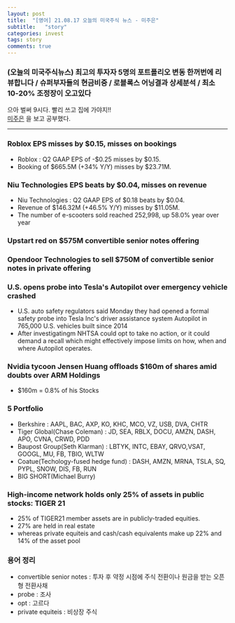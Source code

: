 ```yaml
---
layout: post
title:  "[영어] 21.08.17 오늘의 미국주식 뉴스 - 미주은"
subtitle:   "story"
categories: invest
tags: story
comments: true
---
```


### (오늘의 미국주식뉴스) 최고의 투자자 5명의 포트폴리오 변동 한꺼번에 리뷰합니다 / 슈퍼부자들의 현금비중 / 로블록스 어닝결과 상세분석 / 최소 10-20% 조정장이 오고있다

으아 벌써 9시다. 빨리 쓰고 집에 가야지!!  
[미주은](https://www.youtube.com/watch?v=wYRN1TVVC6I) 을 보고 공부했다.

---

### Roblox EPS misses by $0.15, misses on bookings
- Roblox : Q2 GAAP EPS of -$0.25 misses by $0.15.
- Booking of $665.5M (+34% Y/Y) misses by $23.71M.

### Niu Technologies EPS beats by $0.04, misses on revenue
- Niu Technologies : Q2 GAAP EPS of $0.18 beats by $0.04.
- Revenue of $146.32M (+46.5% Y/Y) misses by $11.05M.
- The number of e-scooters sold reached 252,998, up 58.0% year over year

### Upstart red on $575M convertible senior notes offering

### Opendoor Technologies to sell $750M of convertible senior notes in private offering

### U.S. opens probe into Tesla's Autopilot over emergency vehicle crashed
- U.S. auto safety regulators said Monday they had opened a formal safety probe into Tesla Inc's driver assistance system Autopilot in 765,000 U.S. vehicles built since 2014
- After investigatingm NHTSA could opt to take no action, or it could demand a recall which might effectively impose limits on how, when and where Autopilot operates.

### Nvidia tycoon Jensen Huang offloads $160m of shares amid doubts over ARM Holdings
- $160m = 0.8% of his Stocks

### 5 Portfolio
- Berkshire : AAPL, BAC, AXP, KO, KHC, MCO, VZ, USB, DVA, CHTR
- Tiger Global(Chase Coleman) : JD, SEA, RBLX, DOCU, AMZN, DASH, APO, CVNA, CRWD, PDD
- Baupost Group(Seth Klarman) : LBTYK, INTC, EBAY, QRVO,VSAT, GOOGL, MU, FB, TBIO, WLTW
- Coatue(Techology-fused hedge fund) : DASH, AMZN, MRNA, TSLA, SQ, PYPL, SNOW, DIS, FB, RUN
- BIG SHORT(Michael Burry)


### High-income network holds only 25% of assets in public stocks: TIGER 21
- 25% of TIGER21 member assets are in publicly-traded equities.
- 27% are held in real estate
- whereas private equiteis and cash/cash equivalents make up 22% and 14% of the asset pool


### 용어 정리
- convertible senior notes : 투자 후 약정 시점에 주식 전환이나 원금을 받는 오픈형 전환사채
- probe : 조사
- opt : 고르다
- private equiteis : 비상장 주식